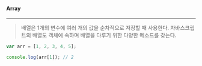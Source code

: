 #### Array

------

> 배열은 1개의 변수에 여러 개의 값을 순차적으로 저장할 때 사용한다. 자바스크립트의 배열도 객체에 속하며 배열을 다루기 위한 다양한 메소드를 갖는다.

```js
var arr = [1, 2, 3, 4, 5];

console.log(arr[1]); // 2
```


